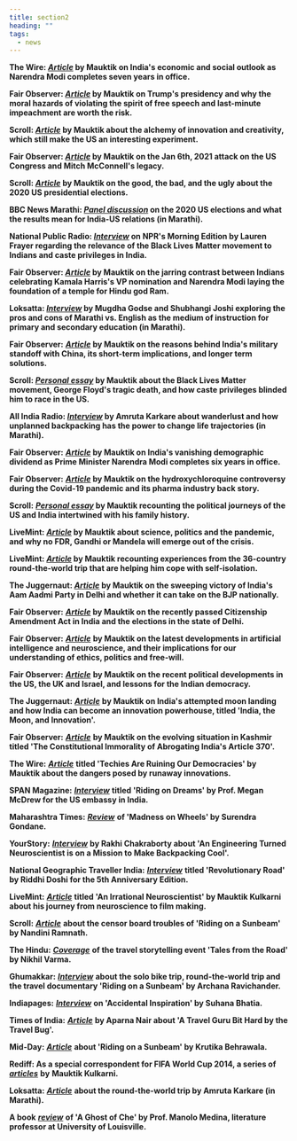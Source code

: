 ```yaml
---
title: section2
heading: ""
tags:
  - news
---
```

**The Wire: *[Article](https://thewire.in/politics/modi-nationalism-indian-economy-gdp-unemployment-hindutva-love-jihad)* by Mauktik on India's economic and social outlook as Narendra Modi completes seven years in office.**

**Fair Observer: *[Article](https://www.fairobserver.com/region/north_america/mauktik-kulkarni-donald-trump-atatck-us-system-government-politics-us-economy-news-71621/)* by Mauktik on Trump's presidency and why the moral hazards of violating the spirit of free speech and last-minute impeachment are worth the risk.**

**Scroll: *[Article](https://scroll.in/article/983614/as-robots-dance-in-the-us-and-animation-films-get-soul-a-cautionary-tale-brews-in-india)* by Mauktik about the alchemy of innovation and creativity, which still make the US an interesting experiment.**

**Fair Observer: *[Article](https://www.fairobserver.com/region/north_america/mauktik-kulkarni-mitch-mcconnell-senate-minority-leader-capitol-donald-trump-us-politics-news-16251/)* by Mauktik on the Jan 6th, 2021 attack on the US Congress and Mitch McConnell's legacy.**

**Scroll: *[Article](https://scroll.in/global/978840/what-donald-trump-told-us-about-the-good-bad-and-ugly-aspects-of-the-usa)* by Mauktik on the good, the bad, and the ugly about the 2020 US presidential elections.**

**BBC News Marathi: *[Panel discussion](https://www.youtube.com/watch?v=oSQ1RsDTNOI)* on the 2020 US elections and what the results mean for India-US relations (in Marathi).**

**National Public Radio: *[Interview](https://www.npr.org/2020/10/13/923170360/what-does-caste-privilege-mean-for-south-asians-in-the-u-s)* on NPR's Morning Edition by Lauren Frayer regarding the relevance of the Black Lives Matter movement to Indians and caste privileges in India.**

**Fair Observer: *[Article](https://www.fairobserver.com/politics/mauktik-kulkarni-hindu-nationalism-narendra-modi-ayodhya-temple-republicanism-india-news-19112/)* by Mauktik on the jarring contrast between Indians celebrating Kamala Harris's VP nomination and Narendra Modi laying the foundation of a temple for Hindu god Ram.**

**Loksatta: *[Interview](https://www.loksatta.com/chaturang-news/blogger-and-short-film-maker-mauktik-kulkarni-garja-marathicha-jayjaykar-dd70-2240216/)* by Mugdha Godse and Shubhangi Joshi exploring the pros and cons of Marathi vs. English as the medium of instruction for primary and secondary education (in Marathi).**

**Fair Observer:** ***[Article](https://www.fairobserver.com/region/central_south_asia/mauktik-kulkarni-india-china-standoff-narendra-modi-economy-nationalism-trade-news-14100/)* by Mauktik on the reasons behind India's military standoff with China, its short-term implications, and longer term solutions.**

**Scroll: *[Personal essay](https://scroll.in/article/963715/first-person-my-caste-privilege-in-india-blinded-me-to-the-reality-of-racism-in-the-us)* by Mauktik about the Black Lives Matter movement, George Floyd's tragic death, and how caste privileges blinded him to race in the US.**

**All India Radio: *[Interview](https://drive.google.com/file/d/1sVsb5BPrGpzAKQSuvqDmenI82rBCur9J/view)* by Amruta Karkare about wanderlust and how unplanned backpacking has the power to change life trajectories (in Marathi).**

**Fair Observer:** ***[Article](https://www.fairobserver.com/region/central_south_asia/mauktik-kulkarni-narendra-modi-six-years-office-economy-unemployment-covid-19-india-news-14251/)* by Mauktik on India's vanishing demographic dividend as Prime Minister Narendra Modi completes six years in office.**

**Fair Observer:** [](https://www.livemint.com/opinion/columns/science-and-politics-should-not-be-at-odds-11587211205573.html)[](https://scroll.in/article/960239/the-personal-is-political-how-events-on-two-continents-drove-a-wedge-between-my-father-and-me)***[Article](https://www.fairobserver.com/region/central_south_asia/mauktik-kulkarni-india-hydroxychloroquine-generics-covid-19-drug-trials-news-15511/)* by Mauktik on the hydroxychloroquine controversy during the Covid-19 pandemic and its pharma industry back story.**

**Scroll:** [](https://www.livemint.com/opinion/columns/science-and-politics-should-not-be-at-odds-11587211205573.html)***[Personal essay](https://scroll.in/article/960239/the-personal-is-political-how-events-on-two-continents-drove-a-wedge-between-my-father-and-me)* by Mauktik recounting the political journeys of the US and India intertwined with his family history.**

**LiveMint: *[Article](https://www.livemint.com/opinion/columns/science-and-politics-should-not-be-at-odds-11587211205573.html)* by Mauktik about science, politics and the pandemic, and why no FDR, Gandhi or Mandela will emerge out of the crisis.**

**LiveMint: *[Article](https://www.livemint.com/opinion/online-views/life-has-its-share-from-phone-free-globetrotting-to-quarantine-11585544890472.html)* by Mauktik recounting experiences from the 36-country round-the-world trip that are helping him cope with self-isolation.**

**The Juggernaut: *[Article](https://www.thejuggernaut.com/india-aam-aadmi-party)* by Mauktik on the sweeping victory of India's Aam Aadmi Party in Delhi and whether it can take on the BJP nationally.**

**Fair Observer:** [](https://www.fairobserver.com/region/central_south_asia/india-citizenship-amendment-act-protests-bjp-aap-win-delhi-news-13321/)***[Article](https://www.fairobserver.com/region/central_south_asia/india-citizenship-amendment-act-protests-bjp-aap-win-delhi-news-13321/)* by Mauktik on the recently passed Citizenship Amendment Act in India and the elections in the state of Delhi.**

**Fair Observer:** ***[Article](https://www.fairobserver.com/more/science/artificial-intelligence-ai-news-neuroscience-science-news-today-47191/)*** **by Mauktik on the latest developments in artificial intelligence and neuroscience, and their implications for our understanding of ethics, politics and free-will.**

**Fair Observer:** ***[Article](https://www.fairobserver.com/region/central_south_asia/democracy-india-israel-benjamin-netanyahu-brexit-donald-trump-impeachment-world-news-79482/)*** **by Mauktik on the recent political developments in the US, the UK and Israel, and lessons for the Indian democracy.**

**The Juggernaut:** ***[Article](https://thejuggernaut.com/article?id=O0FiGDeyqBSMN7jcZcxm5)*** **by Mauktik on India's attempted moon landing and how India can become an innovation powerhouse, titled 'India, the Moon, and Innovation'.**

**Fair Observer:** ***[Article](https://www.fairobserver.com/region/central_south_asia/kashmir-news-india-article-370-jammu-kashmir-world-news-32390/)*** **by Mauktik on the evolving situation in Kashmir titled 'The Constitutional Immorality of Abrogating India's Article 370'.**

**The Wire:** ***[Article](https://thewire.in/tech/connectivity-social-media-miniaturisation-electronics-democracy)*** **titled 'Techies Are Ruining Our Democracies' by Mauktik about the dangers posed by runaway innovations.**

**SPAN Magazine:** ***[Interview](https://span.state.gov/travel/mauktik-kulkarni/20181201)*** **titled 'Riding on Dreams' by Prof. Megan McDrew for the US embassy in India.**

**Maharashtra Times:** ***[Review](https://maharashtratimes.indiatimes.com/editorial/samwad/book-by-mauktik-kulkarni/articleshow/61507214.cms)*** **of 'Madness on Wheels' by Surendra Gondane.**

**YourStory:** ***[Interview](https://yourstory.com/2014/09/riding-on-a-sunbeam/)*** **by Rakhi Chakraborty about 'An Engineering Turned Neuroscientist is on a Mission to Make Backpacking Cool'.**

**National Geographic Traveller India:** ***[Interview](https://www.magzter.com/articles/1304/231845/5965bc80491cc)*** **titled 'Revolutionary Road' by Riddhi Doshi for the 5th Anniversary Edition.**

**LiveMint:** ***[Article](https://www.livemint.com/Sundayapp/e6QXZ1rhcqNOyeD4uJe9MJ/An-irrational-neuroscientist.html)*** **titled 'An Irrational Neuroscientist' by Mauktik Kulkarni about his journey from neuroscience to film making.**

**Scroll:** ***[Article](https://scroll.in/reel/808715/censor-board-finally-clears-a-documentary-featuring-captive-animals-cutting-out-the-animals)*** **about the censor board troubles of 'Riding on a Sunbeam' by Nandini Ramnath.**

**The Hindu:** ***[Coverage](https://www.thehindu.com/todays-paper/tp-features/tp-metroplus/tales-from-the-road/article7191005.ece)*** **of the travel storytelling event 'Tales from the Road' by Nikhil Varma.**

**Ghumakkar:** ***[Interview](https://www.ghumakkar.com/ghumakkar-interview-mauktik-kulkarni/)*** **about the solo bike trip, round-the-world trip and the travel documentary 'Riding on a Sunbeam' by Archana Ravichander.**

**Indiapages:** ***[Interview](https://www.indiapages.in/mystory-mauktik-kulkarni-7794.html)*** **on 'Accidental Inspiration' by Suhana Bhatia.**

**Times of India:** ***[Article](https://timesofindia.indiatimes.com/city/nagpur/A-travel-guru-bit-hard-by-the-travel-bug/articleshow/40875655.cms)*** **by Aparna Nair about 'A Travel Guru Bit Hard by the Travel Bug'.**

**Mid-Day:** ***[Article](https://www.mid-day.com/articles/new-documentary-takes-you-from-mumbai-to-nagaland-via-10-cities-on-boat-bike-and-bullock/17262179)*** **about 'Riding on a Sunbeam' by Krutika Behrawala.**

**Rediff: As a special correspondent for FIFA World Cup 2014, a series of** ***[articles](https://realtime.rediff.com/news/mauktik-kulkarni?service=site-search)*** **by** **Mauktik Kulkarni.**

**Loksatta:** ***[Article](https://www.loksatta.com/lokrang-news/world-trip-by-mauktik-kulkarni-202309/)*** **about the round-the-world trip by Amruta Karkare (in Marathi).**

**A book** ***[review](http://www.medina502.com/classes/a-ghost-of-che.html)*** **of 'A Ghost of Che' by Prof. Manolo Medina, literature professor at University of Louisville.**